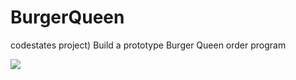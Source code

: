 # BurgerQueen
codestates project) Build a prototype Burger Queen order program


 <img src="https://img.shields.io/badge/JAVA-3178C6?style=flat&logo=Java&logoColor=white"/>
